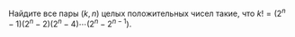Найдите все пары $(k,n)$ целых положительных чисел такие, что $k!=(2^n-1)(2^n-2)(2^n-4)\cdots(2^n-2^{n-1}).$